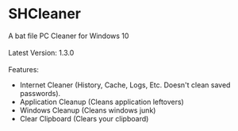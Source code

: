# SHCleaner
A bat file PC Cleaner for Windows 10
<br><br>
Latest Version: 1.3.0
<br><br>
Features:
- Internet Cleaner (History, Cache, Logs, Etc. Doesn't clean saved passwords).
- Application Cleanup (Cleans application leftovers)
- Windows Cleanup (Cleans windows junk)
- Clear Clipboard (Clears your clipboard)